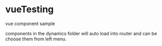 # vueTesting

vue component sample

components in the dynamics folder will auto load into router and can be choose them from left menu.
